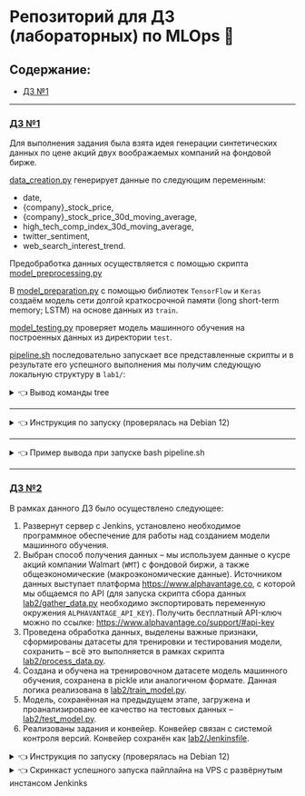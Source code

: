 # Репозиторий для ДЗ (лабораторных) по MLOps 🤖

## Содержание:
- [ДЗ №1](#дз-№1)

-------------------------
### [ДЗ №1](./lab1)

Для выполнения задания была взята идея генерации синтетических данных по цене акций двух воображаемых компаний на фондовой бирже.

[data_creation.py](./lab1/data_creation.py) генерирует данные по следующим переменным:
- date,
- {company}_stock_price,
- {company}_stock_price_30d_moving_average,
- high_tech_comp_index_30d_moving_average,
- twitter_sentiment,
- web_search_interest_trend.

Предобработка данных осуществляется с помощью скрипта [model_preprocessing.py](./lab1/model_preprocessing.py)

В [model_preparation.py](./lab1/model_preparation.py) с помощью библиотек `TensorFlow` и `Keras` создаём модель сети долгой краткосрочной памяти (long short-term memory; LSTM) на основе данных из `train`.

[model_testing.py](./lab1/model_testing.py) проверяет модель машинного обучения на построенных данных из директории `test`.

[pipeline.sh](./lab1/pipeline.sh) последовательно запускает все представленные скрипты и в результате его успешного выполнения мы получим следующую локальную структуру в `lab1/`:

<details>
  <summary>👈 Вывод команды tree</summary>

```bash
.
├── data_creation.py
├── model_preparation.py
├── model_preprocessing.py
├── models
│   ├── abc_evaluation.png
│   ├── abc_lstm_model.h5
│   ├── xyz_evaluation.png
│   └── xyz_lstm_model.h5
├── model_testing.py
├── pipeline.sh
├── plots
│   ├── ABC
│   │   ├── ABC_stock_price_30d_moving_average.png
│   │   ├── ABC_stock_price.png
│   │   ├── high_tech_comp_index_30d_moving_average.png
│   │   ├── twitter_sentiment.png
│   │   └── web_search_interest_trend.png
│   └── XYZ
│       ├── high_tech_comp_index_30d_moving_average.png
│       ├── twitter_sentiment.png
│       ├── web_search_interest_trend.png
│       ├── XYZ_stock_price_30d_moving_average.png
│       └── XYZ_stock_price.png
├── requirements.txt
├── test
│   ├── abc_test.csv
│   ├── abc_test.npz
│   ├── xyz_test.csv
│   └── xyz_test.npz
└── train
    ├── abc_scaler.pkl
    ├── abc_train.csv
    ├── abc_train.npz
    ├── xyz_scaler.pkl
    ├── xyz_train.csv
    └── xyz_train.np
```
</details>

-----------------

<details>
  <summary>👈 Инструкция по запуску (проверялась на Debian 12)</summary>

```bash
mkdir test-lab-1

cd test-lab-1/

git clone https://github.com/khit-mle/mlops-practice.git .

cd lab1/

python3 -m virtualenv .venv

source .venv/bin/activate

pip3 install -r requirements.txt

bash pipeline.sh
```
</details>

-----------------

<details>
  <summary>👈 Пример вывода при запуске bash pipeline.sh</summary>

```bash
Running data_creation.py...

data_creation.py completed successfully.
Running model_preprocessing.py...

model_preprocessing.py completed successfully.
Running model_preparation.py...
2024-04-14 10:20:40.847702: I external/local_tsl/tsl/cuda/cudart_stub.cc:32] Could not find cuda drivers on your machine, GPU will not be used.
2024-04-14 10:20:40.851345: I external/local_tsl/tsl/cuda/cudart_stub.cc:32] Could not find cuda drivers on your machine, GPU will not be used.
2024-04-14 10:20:40.907878: I tensorflow/core/platform/cpu_feature_guard.cc:210] This TensorFlow binary is optimized to use available CPU instructions in pe
rformance-critical operations.
To enable the following instructions: AVX2 FMA, in other operations, rebuild TensorFlow with the appropriate compiler flags.
2024-04-14 10:20:42.044412: W tensorflow/compiler/tf2tensorrt/utils/py_utils.cc:38] TF-TRT Warning: Could not find TensorRT
/home/debuser/test-lab-1/lab1/.venv/lib/python3.11/site-packages/keras/src/layers/rnn/rnn.py:204: UserWarning: Do not pass an `input_shape`/`input_dim` argu
ment to a layer. When using Sequential models, prefer using an `Input(shape)` object as the first layer in the model instead.
  super().__init__(**kwargs)
Epoch 1/50
23/23 ━━━━━━━━━━━━━━━━━━━━ 3s 9ms/step - loss: 0.0691 - root_mean_squared_error: 0.2541
Epoch 2/50
23/23 ━━━━━━━━━━━━━━━━━━━━ 0s 9ms/step - loss: 0.0100 - root_mean_squared_error: 0.0997
Epoch 3/50
23/23 ━━━━━━━━━━━━━━━━━━━━ 0s 8ms/step - loss: 0.0081 - root_mean_squared_error: 0.0900
Epoch 4/50
23/23 ━━━━━━━━━━━━━━━━━━━━ 0s 8ms/step - loss: 0.0070 - root_mean_squared_error: 0.0838
Epoch 5/50
23/23 ━━━━━━━━━━━━━━━━━━━━ 0s 9ms/step - loss: 0.0072 - root_mean_squared_error: 0.0847
Epoch 6/50
23/23 ━━━━━━━━━━━━━━━━━━━━ 0s 9ms/step - loss: 0.0063 - root_mean_squared_error: 0.0790
Epoch 7/50
23/23 ━━━━━━━━━━━━━━━━━━━━ 0s 9ms/step - loss: 0.0060 - root_mean_squared_error: 0.0777
Epoch 8/50
23/23 ━━━━━━━━━━━━━━━━━━━━ 0s 9ms/step - loss: 0.0057 - root_mean_squared_error: 0.0753
Epoch 9/50
23/23 ━━━━━━━━━━━━━━━━━━━━ 0s 8ms/step - loss: 0.0058 - root_mean_squared_error: 0.0758
Epoch 10/50
23/23 ━━━━━━━━━━━━━━━━━━━━ 0s 7ms/step - loss: 0.0058 - root_mean_squared_error: 0.0760
Epoch 11/50
23/23 ━━━━━━━━━━━━━━━━━━━━ 0s 7ms/step - loss: 0.0058 - root_mean_squared_error: 0.0762
Epoch 12/50
23/23 ━━━━━━━━━━━━━━━━━━━━ 0s 7ms/step - loss: 0.0050 - root_mean_squared_error: 0.0708
Epoch 13/50
23/23 ━━━━━━━━━━━━━━━━━━━━ 0s 7ms/step - loss: 0.0057 - root_mean_squared_error: 0.0756
Epoch 14/50
23/23 ━━━━━━━━━━━━━━━━━━━━ 0s 7ms/step - loss: 0.0052 - root_mean_squared_error: 0.0719
Epoch 15/50
23/23 ━━━━━━━━━━━━━━━━━━━━ 0s 7ms/step - loss: 0.0054 - root_mean_squared_error: 0.0731
Epoch 16/50
23/23 ━━━━━━━━━━━━━━━━━━━━ 0s 8ms/step - loss: 0.0054 - root_mean_squared_error: 0.0732
Epoch 17/50
23/23 ━━━━━━━━━━━━━━━━━━━━ 0s 9ms/step - loss: 0.0048 - root_mean_squared_error: 0.0693
Epoch 18/50
23/23 ━━━━━━━━━━━━━━━━━━━━ 0s 7ms/step - loss: 0.0048 - root_mean_squared_error: 0.0690
Epoch 19/50
23/23 ━━━━━━━━━━━━━━━━━━━━ 0s 7ms/step - loss: 0.0052 - root_mean_squared_error: 0.0720
Epoch 20/50
23/23 ━━━━━━━━━━━━━━━━━━━━ 0s 8ms/step - loss: 0.0048 - root_mean_squared_error: 0.0691
Epoch 21/50
23/23 ━━━━━━━━━━━━━━━━━━━━ 0s 8ms/step - loss: 0.0050 - root_mean_squared_error: 0.0704
Epoch 22/50
23/23 ━━━━━━━━━━━━━━━━━━━━ 0s 8ms/step - loss: 0.0060 - root_mean_squared_error: 0.0773
Epoch 23/50
23/23 ━━━━━━━━━━━━━━━━━━━━ 0s 8ms/step - loss: 0.0053 - root_mean_squared_error: 0.0724
Epoch 24/50
23/23 ━━━━━━━━━━━━━━━━━━━━ 0s 8ms/step - loss: 0.0058 - root_mean_squared_error: 0.0759
Epoch 25/50
23/23 ━━━━━━━━━━━━━━━━━━━━ 0s 8ms/step - loss: 0.0047 - root_mean_squared_error: 0.0685
Epoch 26/50
23/23 ━━━━━━━━━━━━━━━━━━━━ 0s 7ms/step - loss: 0.0045 - root_mean_squared_error: 0.0671
Epoch 27/50
23/23 ━━━━━━━━━━━━━━━━━━━━ 0s 8ms/step - loss: 0.0053 - root_mean_squared_error: 0.0727
Epoch 28/50
23/23 ━━━━━━━━━━━━━━━━━━━━ 0s 7ms/step - loss: 0.0051 - root_mean_squared_error: 0.0711
Epoch 29/50
23/23 ━━━━━━━━━━━━━━━━━━━━ 0s 7ms/step - loss: 0.0045 - root_mean_squared_error: 0.0670
Epoch 30/50
23/23 ━━━━━━━━━━━━━━━━━━━━ 0s 7ms/step - loss: 0.0045 - root_mean_squared_error: 0.0667
Epoch 31/50
23/23 ━━━━━━━━━━━━━━━━━━━━ 0s 7ms/step - loss: 0.0053 - root_mean_squared_error: 0.0725
Epoch 32/50
23/23 ━━━━━━━━━━━━━━━━━━━━ 0s 7ms/step - loss: 0.0051 - root_mean_squared_error: 0.0711
Epoch 33/50
23/23 ━━━━━━━━━━━━━━━━━━━━ 0s 7ms/step - loss: 0.0056 - root_mean_squared_error: 0.0750
Epoch 34/50
23/23 ━━━━━━━━━━━━━━━━━━━━ 0s 7ms/step - loss: 0.0046 - root_mean_squared_error: 0.0675
Epoch 35/50
23/23 ━━━━━━━━━━━━━━━━━━━━ 0s 7ms/step - loss: 0.0043 - root_mean_squared_error: 0.0654
Epoch 36/50
23/23 ━━━━━━━━━━━━━━━━━━━━ 0s 7ms/step - loss: 0.0048 - root_mean_squared_error: 0.0691
Epoch 37/50
23/23 ━━━━━━━━━━━━━━━━━━━━ 0s 7ms/step - loss: 0.0049 - root_mean_squared_error: 0.0698
Epoch 38/50
23/23 ━━━━━━━━━━━━━━━━━━━━ 0s 7ms/step - loss: 0.0044 - root_mean_squared_error: 0.0666
Epoch 39/50
23/23 ━━━━━━━━━━━━━━━━━━━━ 0s 7ms/step - loss: 0.0050 - root_mean_squared_error: 0.0706
Epoch 40/50
23/23 ━━━━━━━━━━━━━━━━━━━━ 0s 7ms/step - loss: 0.0046 - root_mean_squared_error: 0.0675
Epoch 41/50
23/23 ━━━━━━━━━━━━━━━━━━━━ 0s 7ms/step - loss: 0.0045 - root_mean_squared_error: 0.0674
Epoch 42/50
23/23 ━━━━━━━━━━━━━━━━━━━━ 0s 7ms/step - loss: 0.0041 - root_mean_squared_error: 0.0640
Epoch 43/50
23/23 ━━━━━━━━━━━━━━━━━━━━ 0s 7ms/step - loss: 0.0047 - root_mean_squared_error: 0.0686
Epoch 44/50
23/23 ━━━━━━━━━━━━━━━━━━━━ 0s 7ms/step - loss: 0.0043 - root_mean_squared_error: 0.0653
Epoch 45/50
23/23 ━━━━━━━━━━━━━━━━━━━━ 0s 7ms/step - loss: 0.0045 - root_mean_squared_error: 0.0669
Epoch 46/50
23/23 ━━━━━━━━━━━━━━━━━━━━ 0s 7ms/step - loss: 0.0043 - root_mean_squared_error: 0.0658
Epoch 47/50
23/23 ━━━━━━━━━━━━━━━━━━━━ 0s 7ms/step - loss: 0.0047 - root_mean_squared_error: 0.0688
Epoch 48/50
23/23 ━━━━━━━━━━━━━━━━━━━━ 0s 8ms/step - loss: 0.0047 - root_mean_squared_error: 0.0684
Epoch 49/50
23/23 ━━━━━━━━━━━━━━━━━━━━ 0s 7ms/step - loss: 0.0042 - root_mean_squared_error: 0.0648
Epoch 50/50
23/23 ━━━━━━━━━━━━━━━━━━━━ 0s 9ms/step - loss: 0.0047 - root_mean_squared_error: 0.0682
WARNING:absl:You are saving your model as an HDF5 file via `model.save()` or `keras.saving.save_model(model)`. This file format is considered legacy. We rec
Model saved to models/abc_lstm_model.h5
Epoch 1/50
23/23 ━━━━━━━━━━━━━━━━━━━━ 3s 10ms/step - loss: 0.0829 - root_mean_squared_error: 0.2787
Epoch 2/50
23/23 ━━━━━━━━━━━━━━━━━━━━ 0s 8ms/step - loss: 0.0124 - root_mean_squared_error: 0.1112
Epoch 3/50
23/23 ━━━━━━━━━━━━━━━━━━━━ 0s 8ms/step - loss: 0.0082 - root_mean_squared_error: 0.0906
Epoch 4/50
23/23 ━━━━━━━━━━━━━━━━━━━━ 0s 8ms/step - loss: 0.0078 - root_mean_squared_error: 0.0882
Epoch 5/50
23/23 ━━━━━━━━━━━━━━━━━━━━ 0s 8ms/step - loss: 0.0068 - root_mean_squared_error: 0.0823
Epoch 6/50
23/23 ━━━━━━━━━━━━━━━━━━━━ 0s 8ms/step - loss: 0.0070 - root_mean_squared_error: 0.0835
Epoch 7/50
23/23 ━━━━━━━━━━━━━━━━━━━━ 0s 8ms/step - loss: 0.0070 - root_mean_squared_error: 0.0837
Epoch 8/50
23/23 ━━━━━━━━━━━━━━━━━━━━ 0s 9ms/step - loss: 0.0065 - root_mean_squared_error: 0.0806
Epoch 9/50
23/23 ━━━━━━━━━━━━━━━━━━━━ 0s 8ms/step - loss: 0.0067 - root_mean_squared_error: 0.0817
Epoch 10/50
23/23 ━━━━━━━━━━━━━━━━━━━━ 0s 8ms/step - loss: 0.0070 - root_mean_squared_error: 0.0836
Epoch 11/50
23/23 ━━━━━━━━━━━━━━━━━━━━ 0s 10ms/step - loss: 0.0062 - root_mean_squared_error: 0.0788
Epoch 12/50
23/23 ━━━━━━━━━━━━━━━━━━━━ 0s 8ms/step - loss: 0.0064 - root_mean_squared_error: 0.0802
Epoch 13/50
23/23 ━━━━━━━━━━━━━━━━━━━━ 0s 18ms/step - loss: 0.0061 - root_mean_squared_error: 0.0778
Epoch 14/50
23/23 ━━━━━━━━━━━━━━━━━━━━ 0s 9ms/step - loss: 0.0069 - root_mean_squared_error: 0.0831
Epoch 15/50
23/23 ━━━━━━━━━━━━━━━━━━━━ 0s 9ms/step - loss: 0.0070 - root_mean_squared_error: 0.0833
Epoch 16/50
23/23 ━━━━━━━━━━━━━━━━━━━━ 0s 8ms/step - loss: 0.0068 - root_mean_squared_error: 0.0824
Epoch 17/50
23/23 ━━━━━━━━━━━━━━━━━━━━ 0s 8ms/step - loss: 0.0071 - root_mean_squared_error: 0.0839
Epoch 18/50
23/23 ━━━━━━━━━━━━━━━━━━━━ 0s 8ms/step - loss: 0.0071 - root_mean_squared_error: 0.0844
Epoch 19/50
23/23 ━━━━━━━━━━━━━━━━━━━━ 0s 9ms/step - loss: 0.0066 - root_mean_squared_error: 0.0814
Epoch 20/50
23/23 ━━━━━━━━━━━━━━━━━━━━ 0s 9ms/step - loss: 0.0062 - root_mean_squared_error: 0.0786
Epoch 21/50
23/23 ━━━━━━━━━━━━━━━━━━━━ 0s 9ms/step - loss: 0.0059 - root_mean_squared_error: 0.0770
Epoch 22/50
23/23 ━━━━━━━━━━━━━━━━━━━━ 0s 9ms/step - loss: 0.0070 - root_mean_squared_error: 0.0837
Epoch 23/50
23/23 ━━━━━━━━━━━━━━━━━━━━ 0s 8ms/step - loss: 0.0062 - root_mean_squared_error: 0.0789
Epoch 24/50
23/23 ━━━━━━━━━━━━━━━━━━━━ 0s 7ms/step - loss: 0.0067 - root_mean_squared_error: 0.0817
Epoch 25/50
23/23 ━━━━━━━━━━━━━━━━━━━━ 0s 7ms/step - loss: 0.0065 - root_mean_squared_error: 0.0806
Epoch 26/50
23/23 ━━━━━━━━━━━━━━━━━━━━ 0s 7ms/step - loss: 0.0061 - root_mean_squared_error: 0.0784
Epoch 27/50
23/23 ━━━━━━━━━━━━━━━━━━━━ 0s 7ms/step - loss: 0.0062 - root_mean_squared_error: 0.0786
Epoch 28/50
23/23 ━━━━━━━━━━━━━━━━━━━━ 0s 7ms/step - loss: 0.0066 - root_mean_squared_error: 0.0811
Epoch 29/50
23/23 ━━━━━━━━━━━━━━━━━━━━ 0s 7ms/step - loss: 0.0064 - root_mean_squared_error: 0.0800
Epoch 30/50
23/23 ━━━━━━━━━━━━━━━━━━━━ 0s 7ms/step - loss: 0.0062 - root_mean_squared_error: 0.0788
Epoch 31/50
23/23 ━━━━━━━━━━━━━━━━━━━━ 0s 7ms/step - loss: 0.0066 - root_mean_squared_error: 0.0811
Epoch 32/50
23/23 ━━━━━━━━━━━━━━━━━━━━ 0s 7ms/step - loss: 0.0062 - root_mean_squared_error: 0.0784
Epoch 33/50
23/23 ━━━━━━━━━━━━━━━━━━━━ 0s 7ms/step - loss: 0.0060 - root_mean_squared_error: 0.0776
Epoch 34/50
23/23 ━━━━━━━━━━━━━━━━━━━━ 0s 7ms/step - loss: 0.0062 - root_mean_squared_error: 0.0786
Epoch 35/50
23/23 ━━━━━━━━━━━━━━━━━━━━ 0s 7ms/step - loss: 0.0060 - root_mean_squared_error: 0.0776
Epoch 36/50
23/23 ━━━━━━━━━━━━━━━━━━━━ 0s 7ms/step - loss: 0.0061 - root_mean_squared_error: 0.0783
Epoch 37/50
23/23 ━━━━━━━━━━━━━━━━━━━━ 0s 7ms/step - loss: 0.0068 - root_mean_squared_error: 0.0824
Epoch 38/50
23/23 ━━━━━━━━━━━━━━━━━━━━ 0s 7ms/step - loss: 0.0062 - root_mean_squared_error: 0.0787
Epoch 39/50
23/23 ━━━━━━━━━━━━━━━━━━━━ 0s 8ms/step - loss: 0.0060 - root_mean_squared_error: 0.0774
Epoch 40/50
23/23 ━━━━━━━━━━━━━━━━━━━━ 0s 7ms/step - loss: 0.0067 - root_mean_squared_error: 0.0819
Epoch 41/50
23/23 ━━━━━━━━━━━━━━━━━━━━ 0s 7ms/step - loss: 0.0063 - root_mean_squared_error: 0.0794
Epoch 42/50
23/23 ━━━━━━━━━━━━━━━━━━━━ 0s 7ms/step - loss: 0.0057 - root_mean_squared_error: 0.0757
Epoch 43/50
23/23 ━━━━━━━━━━━━━━━━━━━━ 0s 7ms/step - loss: 0.0061 - root_mean_squared_error: 0.0783
Epoch 44/50
23/23 ━━━━━━━━━━━━━━━━━━━━ 0s 7ms/step - loss: 0.0059 - root_mean_squared_error: 0.0770
Epoch 45/50
23/23 ━━━━━━━━━━━━━━━━━━━━ 0s 7ms/step - loss: 0.0063 - root_mean_squared_error: 0.0791
Epoch 46/50
23/23 ━━━━━━━━━━━━━━━━━━━━ 0s 7ms/step - loss: 0.0059 - root_mean_squared_error: 0.0770
Epoch 47/50
23/23 ━━━━━━━━━━━━━━━━━━━━ 0s 7ms/step - loss: 0.0063 - root_mean_squared_error: 0.0792
Epoch 48/50
23/23 ━━━━━━━━━━━━━━━━━━━━ 0s 7ms/step - loss: 0.0061 - root_mean_squared_error: 0.0781
Epoch 49/50
23/23 ━━━━━━━━━━━━━━━━━━━━ 0s 7ms/step - loss: 0.0060 - root_mean_squared_error: 0.0773
Epoch 50/50
23/23 ━━━━━━━━━━━━━━━━━━━━ 0s 8ms/step - loss: 0.0057 - root_mean_squared_error: 0.0752
WARNING:absl:You are saving your model as an HDF5 file via `model.save()` or `keras.saving.save_model(model)`. This file format is considered legacy. We recommend using instead the native Keras format, e.g. `model.save('my_model.keras')` or `keras.saving.save_model(model, 'my_model.keras')`.
Model saved to models/xyz_lstm_model.h5
model_preparation.py completed successfully.
Running model_testing.py...
2024-04-14 10:21:10.758668: I external/local_tsl/tsl/cuda/cudart_stub.cc:32] Could not find cuda drivers on your machine, GPU will not be used.
2024-04-14 10:21:10.762901: I external/local_tsl/tsl/cuda/cudart_stub.cc:32] Could not find cuda drivers on your machine, GPU will not be used.
2024-04-14 10:21:10.824441: I tensorflow/core/platform/cpu_feature_guard.cc:210] This TensorFlow binary is optimized to use available CPU instructions in performance-critical operations.
To enable the following instructions: AVX2 FMA, in other operations, rebuild TensorFlow with the appropriate compiler flags.
2024-04-14 10:21:12.019292: W tensorflow/compiler/tf2tensorrt/utils/py_utils.cc:38] TF-TRT Warning: Could not find TensorRT
WARNING:absl:Compiled the loaded model, but the compiled metrics have yet to be built. `model.compile_metrics` will be empty until you train or evaluate the model.
3/3 ━━━━━━━━━━━━━━━━━━━━ 1s 140ms/step
WARNING:absl:Compiled the loaded model, but the compiled metrics have yet to be built. `model.compile_metrics` will be empty until you train or evaluate the model.

Test result: MSE: 427.20374679058244, RMSE: 20.668907730951396

3/3 ━━━━━━━━━━━━━━━━━━━━ 0s 121ms/step

Test result: MSE: 793.2677157831697, RMSE: 28.165008712641466
model_testing.py completed successfully.
All scripts completed successfully.
```

</details>

-------------------------
### [ДЗ №2](./lab2)

В рамках данного ДЗ было осуществлено следующее:
1. Развернут сервер с Jenkins, установлено необходимое программное обеспечение для работы над созданием модели машинного обучения.
2. Выбран способ получения данных – мы используем данные о кусре акций компании Walmart (`WMT`) с фондовой биржи, а также общеэкономические (макроэкономические данные). Источником данных выступает платформа https://www.alphavantage.co, с которой мы общаемся по API (для запуска скрипта сбора данных [lab2/gather_data.py](./lab2/gather_data.py) необходимо экспортировать переменную окружения `ALPHAVANTAGE_API_KEY`). Получить бесплатный API-ключ можно по ссылке: https://www.alphavantage.co/support/#api-key
3. Проведена обработка данных, выделены важные признаки, сформированы датасеты для тренировки и тестирования модели, сохранить – всё это выполняется в рамках скрипта [lab2/process_data.py](./lab2/process_data.py).
4. Создана и обучена на тренировочном датасете модель машинного обучения, сохранена в pickle или аналогичном формате. Данная логика реализована в [lab2/train_model.py](./lab2/train_model.py).
5. Модель, сохранённая на предыдущем этапе, загружена и проанализировано ее качество на тестовых данных – [lab2/test_model.py](./lab2/test_model.py).
6. Реализованы задания и конвейер. Конвейер связан с системой контроля версий. Конвейер сохранён как [lab2/Jenkinsfile](./lab2/Jenkinsfile).

<details>
  <summary>👈 Инструкция по запуску (проверялась на Debian 12)</summary>

```bash
mkdir test-lab-2

cd test-lab-2/

git clone https://github.com/khit-mle/mlops-practice.git .

python3 -m virtualenv .venv

source .venv/bin/activate

pip3 install -r requirements.txt

cd lab2/

python3 gather_data.py

python3 process_data.py

python3 train_model.py

python3 test_model.py

```
</details>

<details>
  <summary>👈 Скринкаст успешного запуска пайплайна на VPS с развёрнутым инстансом Jenkinks</summary>

![lab2-jenkins](./media/lab2/mlops_lab2_jenkins.gif)

</details>
